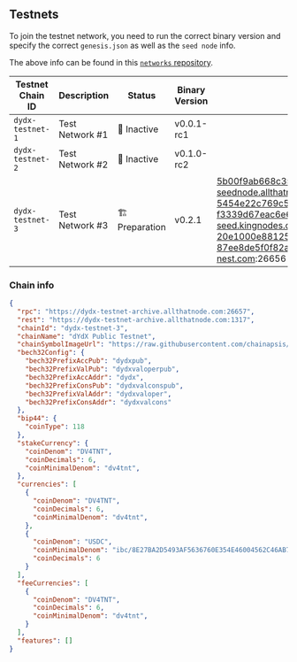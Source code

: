 ## Testnets

To join the testnet network, you need to run the correct binary version and specify the correct `genesis.json` as well as the `seed node` info.

The above info can be found in this [`networks` repository](https://github.com/dydxprotocol/networks).

| Testnet Chain ID | Description     | Status        | Binary Version | Seed Node ID and IP Address                                                                                                                                                                                                                                                                                           | Github                                                                    |
| ---------------- | --------------- | ------------- | -------------- | --------------------------------------------------------------------------------------------------------------------------------------------------------------------------------------------------------------------------------------------------------------------------------------------------------------------- | ------------------------------------------------------------------------- |
| `dydx-testnet-1` | Test Network #1 | 🔴 Inactive    | v0.0.1-rc1     |                                                                                                                                                                                                                                                                                                                       | [Link](https://github.com/dydxprotocol/networks/tree/main/dydx-testnet-1) |
| `dydx-testnet-2` | Test Network #2 | 🔴 Inactive    | v0.1.0-rc2     |                                                                                                                                                                                                                                                                                                                       | [Link](https://github.com/dydxprotocol/networks/tree/main/dydx-testnet-2) |
| `dydx-testnet-3` | Test Network #3 | 🏗️ Preparation | v0.2.1         | 5b00f9ab668c35f7fcaff9a0607da59273bee399@dydx-testnet3-seednode.allthatnode.com:26656, 5454e22c769c5103e51c336121c532e9d6289348@tenderseed.ccvalidators.com:29103, f3339d67eac6e6a082555d2db6556ee4c0ce5f61@test-dydx-seed.kingnodes.com:26856, 20e1000e88125698264454a884812746c2eb4807@seeds.lavenderfive.com:23856, 87ee8de5f0f82af6ee6740a30f8844bbe6434413@seed.dydx-testnet.cros-nest.com:26656 | [Link](https://github.com/dydxprotocol/networks/tree/main/dydx-testnet-3) |


### Chain info
```json
{
  "rpc": "https://dydx-testnet-archive.allthatnode.com:26657",
  "rest": "https://dydx-testnet-archive.allthatnode.com:1317",
  "chainId": "dydx-testnet-3",
  "chainName": "dYdX Public Testnet",
  "chainSymbolImageUrl": "https://raw.githubusercontent.com/chainapsis/keplr-chain-registry/main/images/dydx-testnet-3/chain.png",
  "bech32Config": {
    "bech32PrefixAccPub": "dydxpub",
    "bech32PrefixValPub": "dydxvaloperpub",
    "bech32PrefixAccAddr": "dydx",
    "bech32PrefixConsPub": "dydxvalconspub",
    "bech32PrefixValAddr": "dydxvaloper",
    "bech32PrefixConsAddr": "dydxvalcons"
  },
  "bip44": {
    "coinType": 118
  },
  "stakeCurrency": {
    "coinDenom": "DV4TNT",
    "coinDecimals": 6,
    "coinMinimalDenom": "dv4tnt",
  },
  "currencies": [
    {
      "coinDenom": "DV4TNT",
      "coinDecimals": 6,
      "coinMinimalDenom": "dv4tnt",
    },
    {
      "coinDenom": "USDC",
      "coinMinimalDenom": "ibc/8E27BA2D5493AF5636760E354E46004562C46AB7EC0CC4C1CA14E9E20E2545B5",
      "coinDecimals": 6
    }
  ],
  "feeCurrencies": [
    {
      "coinDenom": "DV4TNT",
      "coinDecimals": 6,
      "coinMinimalDenom": "dv4tnt",
    }
  ],
  "features": []
}
```
